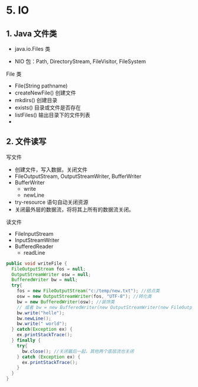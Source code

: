 # 5. IO

## 1. Java 文件类

- java.io.Files 类

- NIO 包：Path, DirectoryStream, FileVisitor, FileSystem

File 类

- File(String pathname)
- createNewFile() 创建文件
- mkdirs() 创建目录
- exists() 目录或文件是否存在
- listFiles() 输出目录下的文件列表
-

## 2. 文件读写

写文件

- 创建文件，写入数据，关闭文件
- FileOutputStream, OutputStreamWriter, BufferWriter
- BufferWriter
  - write
  - newLine
- try-resource 语句自动关闭资源
- 关闭最外层的数据流，将将其上所有的数据流关闭。

读文件

- FileInputStream
- InputStreamWriter
- BufferedReader
  - readLine

```java
public void writeFile {
  FileOutputStream fos = null;
  OutputStreamWriter osw = null;
  BufferedWriter bw = null;
  try{
    fos = new FileOutputStream("c:/temp/new.txt"); //结点类
    osw = new OutputStreamWriter(fos, "UTF-8"); //转化类
    bw = new BufferedWriter(osw); //装饰类
    // 或者 bw = new BufferedWriter(new OutputStreamWriter(new FileOutputStream("c:/new.txt)));
    bw.write("helle");
    bw.newLine();
    bw.write(" world");
  } catch(Exception ex) {
    ex.printStackTrace();
  } finally {
    try{
      bw.close(); //关闭最后一起，其他两个底层流也关闭
    } catch (Exception ex) {
      ex.printStackTrace();
    }
  }
}
```
